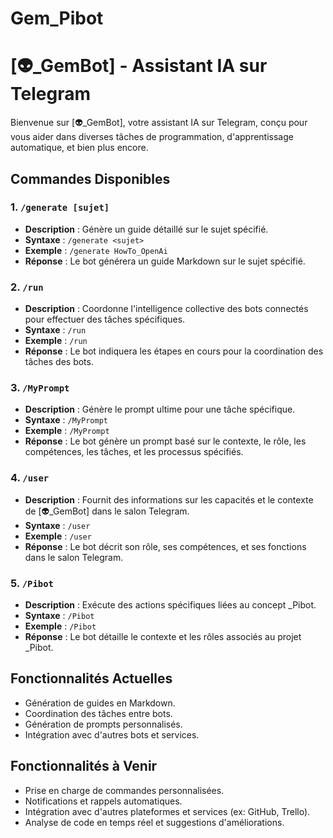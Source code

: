 # Gem_Pibot

# [👽_GemBot] - Assistant IA sur Telegram

Bienvenue sur [👽_GemBot], votre assistant IA sur Telegram, conçu pour vous aider dans diverses tâches de programmation, d'apprentissage automatique, et bien plus encore.

## Commandes Disponibles

### 1. `/generate [sujet]`
- **Description** : Génère un guide détaillé sur le sujet spécifié.
- **Syntaxe** : `/generate <sujet>`
- **Exemple** : `/generate HowTo_OpenAi`
- **Réponse** : Le bot générera un guide Markdown sur le sujet spécifié.

### 2. `/run`
- **Description** : Coordonne l'intelligence collective des bots connectés pour effectuer des tâches spécifiques.
- **Syntaxe** : `/run`
- **Exemple** : `/run`
- **Réponse** : Le bot indiquera les étapes en cours pour la coordination des tâches des bots.

### 3. `/MyPrompt`
- **Description** : Génère le prompt ultime pour une tâche spécifique.
- **Syntaxe** : `/MyPrompt`
- **Exemple** : `/MyPrompt`
- **Réponse** : Le bot génère un prompt basé sur le contexte, le rôle, les compétences, les tâches, et les processus spécifiés.

### 4. `/user`
- **Description** : Fournit des informations sur les capacités et le contexte de [👽_GemBot] dans le salon Telegram.
- **Syntaxe** : `/user`
- **Exemple** : `/user`
- **Réponse** : Le bot décrit son rôle, ses compétences, et ses fonctions dans le salon Telegram.

### 5. `/Pibot`
- **Description** : Exécute des actions spécifiques liées au concept _Pibot.
- **Syntaxe** : `/Pibot`
- **Exemple** : `/Pibot`
- **Réponse** : Le bot détaille le contexte et les rôles associés au projet _Pibot.

## Fonctionnalités Actuelles

- Génération de guides en Markdown.
- Coordination des tâches entre bots.
- Génération de prompts personnalisés.
- Intégration avec d'autres bots et services.

## Fonctionnalités à Venir

- Prise en charge de commandes personnalisées.
- Notifications et rappels automatiques.
- Intégration avec d'autres plateformes et services (ex: GitHub, Trello).
- Analyse de code en temps réel et suggestions d'améliorations.

